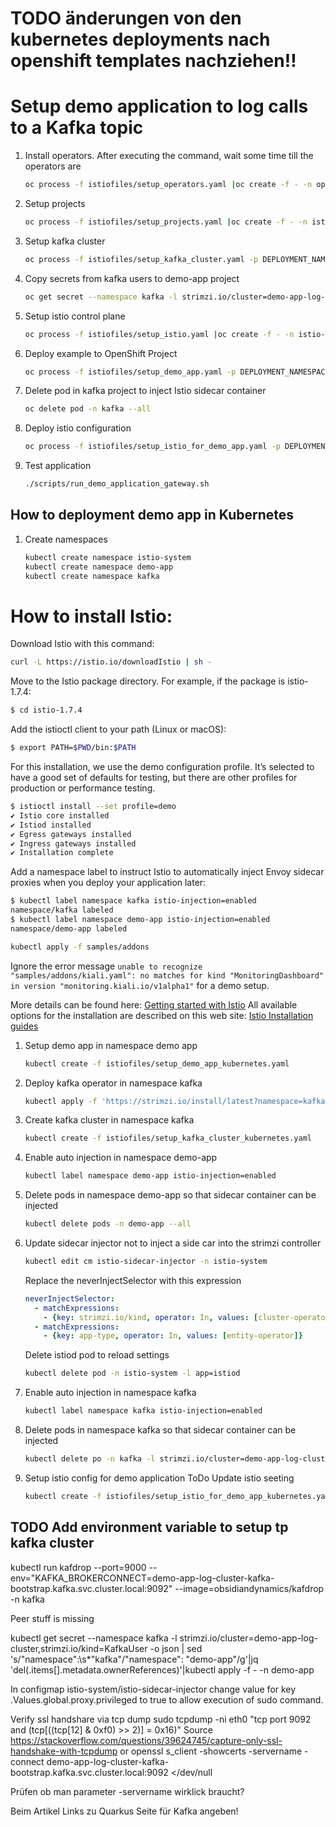 # TODO änderungen von den kubernetes deployments nach openshift templates nachziehen!!

# Setup demo application to log calls to a Kafka topic

1. Install operators. After executing the command, wait some time till the operators are

    ``` bash
    oc process -f istiofiles/setup_operators.yaml |oc create -f - -n openshift-operators
    ```

1. Setup projects

    ``` bash
    oc process -f istiofiles/setup_projects.yaml |oc create -f - -n istio-system
    ```

1. Setup kafka cluster

    ``` bash
    oc process -f istiofiles/setup_kafka_cluster.yaml -p DEPLOYMENT_NAMESPACE=kafka |oc create -f -
    ```

1. Copy secrets from kafka users to demo-app project

    ``` bash
    oc get secret --namespace kafka -l strimzi.io/cluster=demo-app-log-cluster,strimzi.io/kind=KafkaUser -o json | sed 's/"namespace"\:\s*"kafka"/"namespace": "demo-app"/g'|jq 'del(.items[].metadata.ownerReferences)'|oc apply -f - -n demo-app
    ```

1. Setup istio control plane

    ``` bash
    oc process -f istiofiles/setup_istio.yaml |oc create -f - -n istio-system
    ```

1. Deploy example to OpenShift Project

    ``` bash
    oc process -f istiofiles/setup_demo_app.yaml -p DEPLOYMENT_NAMESPACE=demo-app -p CLUSTER_DOMAIN=apps-crc.testing |oc create -f -
    ```

1. Delete pod in kafka project to inject Istio sidecar container

    ``` bash
    oc delete pod -n kafka --all
    ```

1. Deploy istio configuration

    ``` bash
    oc process -f istiofiles/setup_istio_for_demo_app.yaml -p DEPLOYMENT_NAMESPACE=demo-app -p CLUSTER_DOMAIN=apps-crc.testing -p CONTROLPLANE_NAMESPACE=istio-system -p KAFKA_NAMESPACE=kafka|oc create -f -
    ```

1. Test application

    ``` bash
    ./scripts/run_demo_application_gateway.sh
    ```

## How to deployment demo app in Kubernetes

1. Create namespaces

    ``` bash
    kubectl create namespace istio-system
    kubectl create namespace demo-app
    kubectl create namespace kafka
    ```

# How to install Istio:

Download Istio with this command:

``` bash
curl -L https://istio.io/downloadIstio | sh -
```

Move to the Istio package directory. For example, if the package is istio-1.7.4:

``` bash
$ cd istio-1.7.4
```

Add the istioctl client to your path (Linux or macOS):

``` bash
$ export PATH=$PWD/bin:$PATH
```

For this installation, we use the demo configuration profile. It’s selected to have a good set of defaults for testing, but there are other profiles for production or performance testing.

``` bash
$ istioctl install --set profile=demo
✔ Istio core installed
✔ Istiod installed
✔ Egress gateways installed
✔ Ingress gateways installed
✔ Installation complete
```

Add a namespace label to instruct Istio to automatically inject Envoy sidecar proxies when you deploy your application later:

``` bash
$ kubectl label namespace kafka istio-injection=enabled
namespace/kafka labeled
$ kubectl label namespace demo-app istio-injection=enabled
namespace/demo-app labeled
```

``` bash
kubectl apply -f samples/addons
```

Ignore the error message `unable to recognize "samples/addons/kiali.yaml": no matches for kind "MonitoringDashboard" in version "monitoring.kiali.io/v1alpha1"` for a demo setup.

More details can be found here: [Getting started with Istio](https://istio.io/latest/docs/setup/getting-started/)
All available options for the installation are described on this web site: [Istio Installation guides](https://istio.io/latest/docs/setup/install/)

1. Setup demo app in namespace demo app

    ``` bash
    kubectl create -f istiofiles/setup_demo_app_kubernetes.yaml
    ```

1. Deploy kafka operator in namespace kafka

    ``` bash
    kubectl apply -f 'https://strimzi.io/install/latest?namespace=kafka' -n kafka
    ```

1. Create kafka cluster in namespace kafka

    ``` bash
    kubectl create -f istiofiles/setup_kafka_cluster_kubernetes.yaml
    ```

1. Enable auto injection in namespace demo-app

    ``` bash
    kubectl label namespace demo-app istio-injection=enabled
    ```

1. Delete pods in namespace demo-app so that sidecar container can be injected

    ``` bash
    kubectl delete pods -n demo-app --all
    ```

1. Update sidecar injector not to inject a side car into the strimzi controller

    ``` bash
    kubectl edit cm istio-sidecar-injector -n istio-system
    ```

    Replace the neverInjectSelector with this expression

    ``` yaml
    neverInjectSelector:
      - matchExpressions:
        - {key: strimzi.io/kind, operator: In, values: [cluster-operator]}
      - matchExpressions:
        - {key: app-type, operator: In, values: [entity-operator]}
    ```

    Delete istiod pod to reload settings

    ``` bash
    kubectl delete pod -n istio-system -l app=istiod
    ```

1. Enable auto injection in namespace kafka

    ``` bash
    kubectl label namespace kafka istio-injection=enabled
    ```

1. Delete pods in namespace kafka so that sidecar container can be injected

    ``` bash
    kubectl delete po -n kafka -l strimzi.io/cluster=demo-app-log-cluster
    ```

1. Setup istio config for demo application
ToDo Update istio seeting
    ``` bash
    kubectl create -f istiofiles/setup_istio_for_demo_app_kubernetes.yaml
    ```

## TODO Add environment variable to setup tp kafka cluster

kubectl run kafdrop --port=9000 --env="KAFKA_BROKERCONNECT=demo-app-log-cluster-kafka-bootstrap.kafka.svc.cluster.local:9092" --image=obsidiandynamics/kafdrop -n kafka


Peer stuff is missing

kubectl get secret --namespace kafka -l strimzi.io/cluster=demo-app-log-cluster,strimzi.io/kind=KafkaUser -o json | sed 's/"namespace"\:\s*"kafka"/"namespace": "demo-app"/g'|jq 'del(.items[].metadata.ownerReferences)'|kubectl apply -f - -n demo-app


In configmap istio-system/istio-sidecar-injector change value for key .Values.global.proxy.privileged to true to allow execution of sudo command.


Verify ssl handshare via tcp dump
sudo tcpdump -ni eth0 "tcp port 9092 and (tcp[((tcp[12] & 0xf0) >> 2)] = 0x16)"
Source https://stackoverflow.com/questions/39624745/capture-only-ssl-handshake-with-tcpdump
or 
openssl s_client -showcerts -servername -connect demo-app-log-cluster-kafka-bootstrap.kafka.svc.cluster.local:9092 </dev/null

Prüfen ob man parameter -servername wirklick braucht?

Beim Artikel Links zu Quarkus Seite für Kafka angeben!